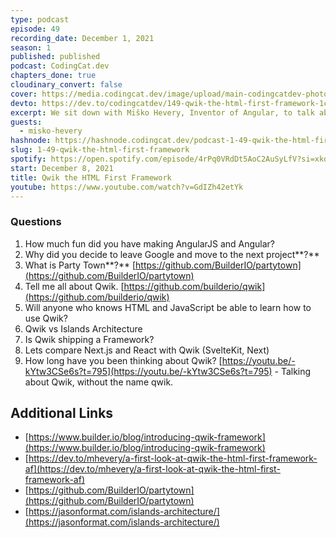 ```yaml
---
type: podcast
episode: 49
recording_date: December 1, 2021
season: 1
published: published
podcast: CodingCat.dev
chapters_done: true
cloudinary_convert: false
cover: https://media.codingcat.dev/image/upload/main-codingcatdev-photo/Qwik_the_HTML_First_Framework.png
devto: https://dev.to/codingcatdev/149-qwik-the-html-first-framework-1c2c
excerpt: We sit down with Miško Hevery, Inventor of Angular, to talk about a new framework he is building called Qwik. We talk about Miško's past experience and then we deep dive into Qwik.
guests:
  - misko-hevery
hashnode: https://hashnode.codingcat.dev/podcast-1-49-qwik-the-html-first-framework
slug: 1-49-qwik-the-html-first-framework
spotify: https://open.spotify.com/episode/4rPq0VRdDt5AoC2AuSyLfV?si=xkdXWhzVRKC3myXHzrt0gQ
start: December 8, 2021
title: Qwik the HTML First Framework
youtube: https://www.youtube.com/watch?v=GdIZh42etYk
---
```


### Questions

1. How much fun did you have making AngularJS and Angular?
2. Why did you decide to leave Google and move to the next project**?**
3. What is Party Town**?** [https://github.com/BuilderIO/partytown](https://github.com/BuilderIO/partytown)
4. Tell me all about Qwik. [https://github.com/builderio/qwik](https://github.com/builderio/qwik)
5. Will anyone who knows HTML and JavaScript be able to learn how to use Qwik?
6. Qwik vs Islands Architecture
7. Is Qwik shipping a Framework?
8. Lets compare Next.js and React with Qwik (SvelteKit, Next)
9. How long have you been thinking about Qwik?
   [https://youtu.be/-kYtw3CSe6s?t=795](https://youtu.be/-kYtw3CSe6s?t=795) - Talking about Qwik, without the name qwik.

## Additional Links

- [https://www.builder.io/blog/introducing-qwik-framework](https://www.builder.io/blog/introducing-qwik-framework)
- [https://dev.to/mhevery/a-first-look-at-qwik-the-html-first-framework-af](https://dev.to/mhevery/a-first-look-at-qwik-the-html-first-framework-af)
- [https://github.com/BuilderIO/partytown](https://github.com/BuilderIO/partytown)
- [https://jasonformat.com/islands-architecture/](https://jasonformat.com/islands-architecture/)
